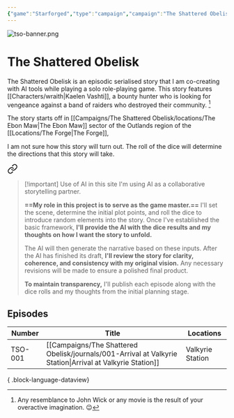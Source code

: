 ```yaml
---
{"game":"Starforged","type":"campaign","campaign":"The Shattered Obelisk","name":"The Shattered Obelisk","character":"[[wraith|Wraith]]","aliases":["TSO"],"cssclasses":["wide","starforged"],"locations":null,"dg-publish":true,"title":"The Shattered Obelisk","permalink":"/campaigns/the-shattered-obelisk/","contentClasses":"wide starforged","dgPassFrontmatter":true,"noteIcon":""}
---
```


![tso-banner.png](/img/user/Campaigns/The%20Shattered%20Obelisk/images/tso-banner.png)

# The Shattered Obelisk

The Shattered Obelisk is an episodic serialised story that I am co-creating with AI tools while playing a solo role-playing game. This story features [[Characters/wraith\|Kaelen Vashti]], a bounty hunter who is looking for vengeance against a band of raiders who destroyed their community. [^jw]

The story starts off in [[Campaigns/The Shattered Obelisk/locations/The Ebon Maw\|The Ebon Maw]] sector of the Outlands region of the [[Locations/The Forge\|The Forge]],

[^jw]: Any resemblance to John Wick or any movie is the result of your overactive imagination. 😉

I am not sure how this story will turn out. The roll of the dice will determine the directions that this story will take.


<div class="transclusion internal-embed is-loaded"><a class="markdown-embed-link" href="/home/#023568" aria-label="Open link"><svg xmlns="http://www.w3.org/2000/svg" width="24" height="24" viewBox="0 0 24 24" fill="none" stroke="currentColor" stroke-width="2" stroke-linecap="round" stroke-linejoin="round" class="svg-icon lucide-link"><path d="M10 13a5 5 0 0 0 7.54.54l3-3a5 5 0 0 0-7.07-7.07l-1.72 1.71"></path><path d="M14 11a5 5 0 0 0-7.54-.54l-3 3a5 5 0 0 0 7.07 7.07l1.71-1.71"></path></svg></a><div class="markdown-embed">



> [!important] Use of AI in this site
> I'm using AI as a collaborative storytelling partner.
> 
> **==My role in this project is to serve as the game master.==** I'll set the scene, determine the initial plot points, and roll the dice to introduce random elements into the story. Once I've established the basic framework, **I'll provide the AI with the dice results and my thoughts on how I want the story to unfold.**
> 
> The AI will then generate the narrative based on these inputs. After the AI has finished its draft, **I'll review the story for clarity, coherence, and consistency with my original vision.** Any necessary revisions will be made to ensure a polished final product.
> 
> **To maintain transparency,** I'll publish each episode along with the dice rolls and my thoughts from the initial planning stage.

</div></div>




## Episodes

| Number  | Title                                                                                                        | Locations        |
| ------- | ------------------------------------------------------------------------------------------------------------ | ---------------- |
| TSO-001 | [[Campaigns/The Shattered Obelisk/journals/001-Arrival at Valkyrie Station\|Arrival at Valkyrie Station]] | Valkyrie Station |

{ .block-language-dataview}





